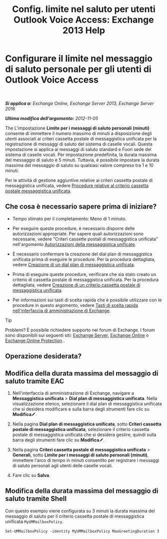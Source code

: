 ﻿---
title: 'Config. limite nel saluto per utenti Outlook Voice Access: Exchange 2013 Help'
TOCTitle: Configurare il limite nel messaggio di saluto personale per gli utenti di Outlook Voice Access
ms:assetid: d400f250-0f55-45f5-9918-5f1d7819fbdf
ms:mtpsurl: https://technet.microsoft.com/it-it/library/Bb201731(v=EXCHG.150)
ms:contentKeyID: 50555687
ms.date: 05/22/2018
mtps_version: v=EXCHG.150
ms.translationtype: MT
---

# Configurare il limite nel messaggio di saluto personale per gli utenti di Outlook Voice Access

 

_**Si applica a:** Exchange Online, Exchange Server 2013, Exchange Server 2016_

_**Ultima modifica dell'argomento:** 2012-11-05_

The L'impostazione **Limite per i messaggi di saluto personali (minuti)** consente di immettere il numero massimo di minuti a disposizione degli utenti associati ai criteri cassetta postale di messaggistica unificata per la registrazione di messaggi di saluto del sistema di caselle vocali. Questa impostazione si applica ai messaggi di saluto standard e Fuori sede del sistema di caselle vocali. Per impostazione predefinita, la durata massima del messaggio di saluto è 5 minuti. Tuttavia, è possibile impostare la durata massima del messaggio di saluto su qualsiasi valore compreso tra 1 e 10 minuti.

Per le attività di gestione aggiuntive relative ai criteri cassetta postale di messaggistica unificata, vedere [Procedure relative al criterio cassetta postale messaggistica unificata](um-mailbox-policy-procedures-exchange-2013-help.md).

## Che cosa è necessario sapere prima di iniziare?

  - Tempo stimato per il completamento: Meno di 1 minuto.

  - Per eseguire queste procedure, è necessario disporre delle autorizzazioni appropriate. Per sapere quali autorizzazioni sono necessarie, vedere "Criteri cassette postali di messaggistica unificata" nell'argomento [Autorizzazioni della messaggistica unificate](unified-messaging-permissions-exchange-2013-help.md).

  - È necessario confermare la creazione del dial plan di messaggistica unificata prima di eseguire le procedure. Per la procedura dettagliata, vedere [Creazione di un dial plan di messaggistica unificata](create-a-um-dial-plan-exchange-2013-help.md).

  - Prima di eseguire queste procedure, verificare che sia stato creato un criterio di cassetta postale di messaggistica unificata. Per la procedura dettagliata, vedere [Creazione di un criterio cassetta postale di messaggistica unificata](create-a-um-mailbox-policy-exchange-2013-help.md).

  - Per informazioni sui tasti di scelta rapida che è possibile utilizzare con le procedure in questo argomento, vedere [Tasti di scelta rapida nell'interfaccia di amministrazione di Exchange](keyboard-shortcuts-in-the-exchange-admin-center-exchange-online-protection-help.md).


> [!TIP]
> Problemi? È possibile richiedere supporto nei forum di Exchange. I forum sono disponibili sui seguenti siti: <A href="https://go.microsoft.com/fwlink/p/?linkid=60612">Exchange Server</A>, <A href="https://go.microsoft.com/fwlink/p/?linkid=267542">Exchange Online</A> o <A href="https://go.microsoft.com/fwlink/p/?linkid=285351">Exchange Online Protection</A>..



## Operazione desiderata?

## Modifica della durata massima del messaggio di saluto tramite EAC

1.  Nell'interfaccia di amministrazione di Exchange, navigare a **Messaggistica unificata** \> **Dial plan di messaggistica unificata**. Nella visualizzazione elenco, selezionare il dial plan di messaggistica unificata che si desidera modificare e sulla barra degli strumenti fare clic su **Modifica**![Icona Modifica](images/JJ218640.6f53ccb2-1f13-4c02-bea0-30690e6ea71d(EXCHG.150).gif "Icona Modifica").

2.  Nella pagina **Dial plan di messaggistica unificata**, sotto **Criteri cassetta postale di messaggistica unificata**, selezionare il criterio cassetta postale di messaggistica unificata che si desidera gestire, quindi sulla barra degli strumenti fare clic su **Modifica**![Icona Modifica](images/JJ218640.6f53ccb2-1f13-4c02-bea0-30690e6ea71d(EXCHG.150).gif "Icona Modifica").

3.  Nella pagina **Criteri cassetta postale di messaggistica unificata** \> **Generali**, sotto **Limite per i messaggi di saluto personali (minuti)**, immettere l'arco di tempo in minuti consentito per registrare i messaggi di saluto personali agli utenti delle caselle vocali.

4.  Fare clic su **Salva**.

## Modifica della durata massima del messaggio di saluto tramite Shell

Con questo esempio viene configurata su 3 minuti la durata massima del messaggio di saluto per il criterio cassetta postale di messaggistica unificata `MyUMMailboxPolicy`.

    Set-UMMailboxPolicy -identity MyUMMailboxPolicy MaxGreetingDuration 3

